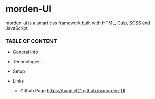 # morden-UI
morden-ui is a smart css framework built with HTML, Gulp, SCSS and JavaScript.
### TABLE OF CONTENT
* General info


* Technologies


* Setup


* Links
  * Github Page https://hanniel21.github.io/morden-UI
